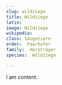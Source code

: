 ```yaml
---
slug: wildziege
title: Wildziege 
latin:
image: Wildziege 
wikipedia: 
class: Säugetiere
order:  Paarhufer
family:  Hornträger
species:  Wildziege 

---
```


I am content.
